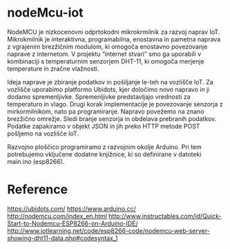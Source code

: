 # nodeMcu-iot
NodeMCU je nizkocenovni odprtokodni mikrokrmilnik za razvoj naprav IoT. Mikrokmilnik je interaktivna, programabilna, enostavna in pametna naprava z vgrajenim brezžičnim modulom, ki omogoča enostavno povezovanje naprave z internetom. V projektu “internet stvari” smo ga uporabili v kombinaciji s temperaturnim senzorjem DHT-11, ki omogoča merjenje temperature in zračne vlažnosti.
 
Ideja naprave je zbiranje podatkov in pošiljanje le-teh na vozlišče IoT. Za vozlišče uporabimo platformo Ubidots, kjer določimo novo napravo in ji dodamo spremenljivke. Spremenljivke predstavljajo vrednosti za temperaturo in vlago. Drugi korak implementacije je povezovanje senzorja z mirkormilnikom, nato pa programiranje. Napravo povežemo na znano brezžično omrežje. Sledi branje senzorja in obdelava prebranih podatkov. Podatke zapakiramo v objekt JSON in jih preko HTTP metode POST pošljemo na vozlišče IoT.

Razvojno ploščico programiramo z razvojnim okolje Arduino. Pri tem potrebujemo vključene dodatne knjižnice, ki so definirane v datoteki main.ino (esp8266).


# Reference
https://ubidots.com/
https://www.arduino.cc/
http://nodemcu.com/index_en.html
http://www.instructables.com/id/Quick-Start-to-Nodemcu-ESP8266-on-Arduino-IDE/
http://www.iotlearning.net/code/esp8266-code/nodemcu-web-server-showing-dht11-data.php#codesyntax_1
